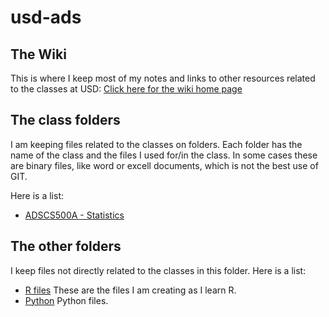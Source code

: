 # usd-ads

## The Wiki
This is where I keep most of my notes and links to other resources related to the classes at USD: [Click here for the wiki home page](https://github.com/mayelespino/usd-ads/wiki)

## The class folders
I am keeping files related to the classes on folders. Each folder has the name of the class and the files I used for/in the class. In some cases these are binary files, like word or excell documents, which is not the best use of GIT.

Here is a list:

- [ADSCS500A - Statistics](https://github.com/mayelespino/usd-ads/tree/main/ads500a)

## The other folders
I keep files not directly related to the classes in this folder. Here is a list:

- [R files](./R) These are the files I am creating as I learn R.
- [Python]() Python files.
